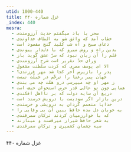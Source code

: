 ```yaml
---
utid: 1000-440
title: غزل شماره ۴۴۰
_index: 440
mesra:
  - سحر با باد میگفتم حدیث آرزومندی
  - خطاب آمد که واثق شو به الطاف خداوندی
  - دعای صبح و آه شب کلید گنج مقصود است
  - بدین راه و روش میرو که با دلدار پیوندی
  - قلم را آن زبان نبود که سرّ عشق گوید باز
  - ورای حدّ تقریر است شرح آرزومندی
  - الا ای یوسف مصری که کردت سلطنت مشغول
  - پدر را بازپرس آخر کجا شد مهر فرزندی؟
  - جهان پیر رعنا را ترحّم در جبلّت نیست
  - ز مهر او چه میپرسی درو همّت چه می بندی
  - همایی چون تو عالی قدر حرص استخوان حیف است
  - دریغ آن سایه دولت که بر نااهل افکندی
  - درین بازار اگر سودیست با درویش خرسند است
  - خدایا منعمم گردان به درویشی و خرسندی
  - به خوبان دل مده حافظ ببین آن بی وفایی را
  - که با خوارزمیان کردند ترکان سمرقندی
  - به شعر حافظ شیراز میرقصند و مینازند
  - سیه چشمان کشمیری و ترکان سمرقندی
---
```

غزل شماره ۴۴۰

